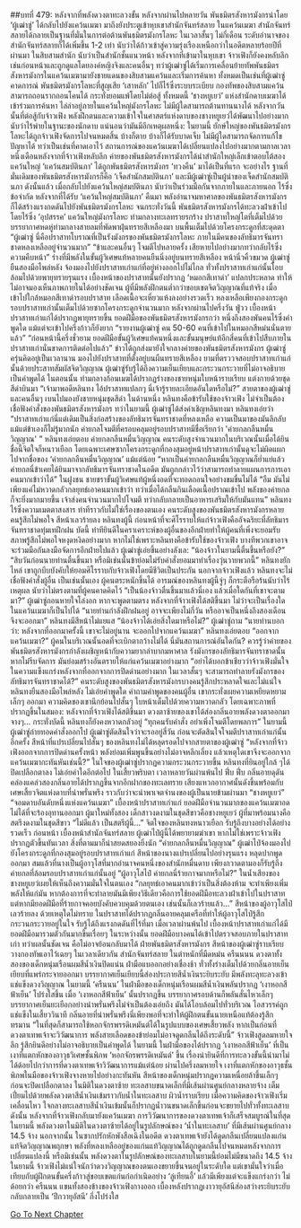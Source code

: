 ##บทที่ 479: หลังจากที่พลังดวงตาทะลวงขั้น
หลังจากผ่านไปหลายวัน
พันธมิตรสังหารมังกรนำโดย ‘ผู้เฒ่าซู่’ ได้กลับไปยังแคว้นเมฆา มาถึงยังประตูเข้าหุบเขาสำนักจันทร์สลาย
ในแคว้นเมฆา สำนักจันทร์สลายได้กลายเป็นฐานที่มั่นในการต่อต้านพันธมิตรมังกรโลหะ
ในเวลาสั้นๆ ไม่กี่เดือน ระดับอำนาจของสำนักจันทร์สลายก็ได้เพิ่มขึ้น 1-2 เท่า นับว่าได้ก้าวเข้าสู่ความรุ่งเรืองเหนือกว่าในอดีตหลายร้อยปีที่ผ่านมา ในสิบสามสำนัก นับว่าเป็นสำนักชั้นแนวหน้า
หลังจากที่เข้ามาในหุบเขา จ้าวเฟิงก็ยังคงหลับลึกเช่นก่อนหน้าและถูกดูแลโดยองค์หญิงจิงและคนอื่นๆ
ทว่าผู้เฒ่าซู่ได้เริ่มการเคลื่อนย้ายทัพพันธมิตรสังหารมังกรในแคว้นเมฆามายังชายแดนของสิบสามแคว้นและเริ่มการค้นหา
ทั้งหมดเป็นเช่นที่ผู้เฒ่าซู่คาดการณ์ พันธมิตรมังกรโลหะที่สูญเสีย ‘เสาหลัก’ ไปก็ไร้ซึ่งระบบระเบียบ กองทัพของสิบสามแคว้นสามารถถอนรากถอนโคนได้ กระทั่งยอมแพ้โดยไม่ต่อสู้
ทั้งหมดนี้
‘ชางหยูเยว่’ แห่งสำนักดาบเมฆาได้เข้าร่วมการค้นหา ไล่ล่าอยู่ภายในแคว้นใหญ่มังกรโลหะ ไม่มีผู้ใดสามารถต้านทานนางได้
หลังจากวันนั้นที่ต่อสู้กับจ้าวเฟิง พลังฝึกตนและความเข้าใจในศาสตร์แห่งดาบของชางหยูเยว่ได้พัฒนาไปอย่างมาก นับว่าไร้พ่ายในฐานะของนักดาบ
แน่นอนว่ามันมีอีกเหตุผลหนึ่ง: ในยามนี้ ยักษ์ใหญ่ของพันธมิตรมังกรโลหะได้ถูกจ้าวเฟิงจัดการไปจนหมดสิ้น บ้างก็ตาย บ้างก็ได้รับบาดเจ็บ ไม่มีผู้ใดสามารถจัดการแก้ไขปัญหาได้
ทว่าเป็นเช่นที่คาดเอาไว้
สถานการณ์ของแคว้นเมฆาได้เปลี่ยนแปลงไปอย่างมากตามกาลเวลา
หนึ่งเดือนหลังจากที่จ้าวเฟิงหลับลึก ค่ายของพันธมิตรสังหารมังกรได้นำสำนักใหญ่เล็กเข้าตอบโต้สองแคว้นใหญ่
‘แคว้นสมบัตินภา’ ได้ถูกพันธมิตรสังหารมังกร ‘ทวงคืน’ มาได้เป็นที่แรก
จะอย่างไร ฐานที่มั่นเดิมของพันธมิตรสังหารมังกรก็คือ ‘เจ็ดสำนักสมบัตินภา’ และมีผู้เฒ่าซู่เป็นผู้นำของเจ็ดสำนักสมบัตินภา
ดังนั้นแล้ว เมื่อกลับไปยังแคว้นใหญ่สมบัตินภา นับว่าเป็นร่วมมือกันจากภายในและภายนอก ไร้ซึ่งข้อจำกัด
หลังจากที่ได้รับ ‘แคว้นใหญ่สมบัตินภา’ คืนมา พลังอำนาจมหาศาลของพันธมิตรสังหารมังกรก็ได้สร้างแรงกดดันไปยังพันธมิตรมังกรโลหะ
จนกระทั่งวันนี้ พันธมิตรสังหารมังกรได้ทะลวงฝ่าเข้าไปโดยไร้ซึ่ง ‘อุปสรรค’
แคว้นใหญ่มังกรโลหะ ท่ามกลางทะเลทรายรกร้าง
ปราสาทใหญ่โตที่เต็มไปด้วยบรรยากาศหดหู่ท่ามกลางสายลมที่พัดพาฝุ่นทรายสีเหลืองมา บนพื้นเต็มไปด้วยโครงกระดูกที่สะดุดตา
“ผู้เฒ่าซู่ นี่คือปราสาทโบราณที่เป็นรังมังกรของพันธมิตรมังกรโลหะ ภายในมีคนของลัทธิมารจันทราชาดหลงเหลืออยู่จำนวนมาก”
“ข้าและคนอื่นๆ โจมตีไปหลายครั้ง เสียหายไปอย่างมากทว่ากลับไร้ซึ่งความคืบหน้า”
ร่างที่มีพลังในขั้นผู้วิเศษแท้หลายคนยืนนิ่งอยู่บนทรายสีเหลือง หน้านิ่วคิ้วขมวด
ผู้เฒ่าซู่ยืนสองมือไพล่หลัง จ้องมองไปยังปราสาทเก่าแก่ที่อยู่ห่างออกไปไม่ไกล
ทั่วทั้งปราสาทเก่าแก่นั้นโอบล้อมไปด้วยพายุทรายรุนแรง เบื้องหน้าของปราสาทนั้นยังปรากฏ ‘หมอกสีเทาดำ’ แปลกประหลาด ทำให้ไม่อาจมองเห็นภาพภายในได้อย่างชัดเจน
ผู้ที่มีพลังฝึกตนต่ำกว่าขอบเขตจิตวิญญาณที่แท้จริง เมื่อเข้าไปใกล้หมอกสีเทาดำรอบปราสาท เลือดเนื้อจะเหี่ยวแห้งลงอย่างรวดเร็ว หลงเหลือเพียงกองกระดูก
รอบปราสาทเก่านั้นเต็มไปด้วยซากโครงกระดูกจำนวนมาก
หลังจากผ่านไปครึ่งวัน
ฟู่วว
เบื้องหน้าปราสาทเก่าแก่ได้ปรากฏพายุทรายขึ้น
ยอดฝีมือของพันธมิตรสังหารมังกรกว่า หนึ่งถึงสองพันคนไร้ซึ่งคำพูดใด แม้แต่จะเข้าไปครึ่งก้าวก็ยังยาก
“รายงานผู้เฒ่าซู่ คน 50-60 คนที่เข้าไปในหมอกสีหม่นนั่นตายแล้ว”
“ก่อนหน้านี้ครึ่งชั่วยาม ยอดฝีมือขั้นผู้วิเศษแท้คนหนึ่งและขั้นมนุษย์แท้อีกสี่คนที่เข้าไปสืบภายในปราสาทเก่านั่นขาดการติดต่อไปแล้ว”
ข่าวได้ถูกส่งมายังใจกลางค่ายของพันธมิตรสังหารมังกร
ผู้เฒ่าซู่ครุ่นคิดอยู่เป็นเวลานาน มองไปยังปราสาทที่ตั้งอยู่บนผืนทรายสีเหลือง
ยามที่ตรววจสอบปราสาทเก่าแก่นั้นด้วยประสาทสัมผัสจิตวิญญาณ ผู้เฒ่าซู่รับรู้ได้ถึงความเย็นเยียบและกระวนกระวายที่ไม่อาจอธิบายเป็นคำพูดได้
ในตอนนั้น
ท่ามกลางก้อนเมฆได้ปรากฏร่างของชายหนุ่มใบหน้าราบเรียบ แต่งกายด้วยชุดสีดำบินมา
“เจ้ามาพอดีหลินทง ไอ้ปราสาทแปลกๆ นี่เจ้ารู้รายละเอียดอันใดหรือไม่?”
สายตาของผู้เฒ่าซู่และคนอื่นๆ เบนไปมองยังชายหนุ่มชุดสีดำ
ในด้านหนึ่ง หลินทงคือข้ารับใช้ของจ้าวเฟิง ไม่จำเป็นต้องเชื่อฟังคำสั่งของพันธมิตรสังหารมังกร
ทว่าในยามนี้ ผู้เฒ่าซู่ได้ส่งคำเชิญหลินทงมา
หลินทงเอ่ยว่า “ปราสาทเก่าแก่นี่แต่เดิมเป็นสิ่งก่อสร้างของลัทธิมารจันทราชาดที่หลงเหลือ ความเป็นมาของมันลึกลับ แม้แต่ข้าเองก็ไม่รู้มากนัก ค่ายกลโจมตีที่ครอบคลุมอยู่รอบปราสาทมีชื่อเรียกว่า 'ค่ายกลกลืนหมื่นวิญญาณ' ”
หลินทงเอ่ยตอบ
ค่ายกลกลืนหมื่นวิญญาณ
คนระดับสูงจำนวนมากในบริเวณนั้นเมื่อได้ยินชื่อนี้จิตใจก็หนาวเยือก
โดยเฉพาะเศษซากโครงกระดูกที่กองสุมอยู่หน้าปราสาทเก่านั้นดูจะไม่ผิดแผกไปจากชื่อของ ‘ค่ายกลกลืนหมื่นวิญญาณ’ แม้แต่น้อย
“หากเป็นค่ายกลกลืนหมื่นวิญญาณก็ย่ำแย่แล้ว ค่ายกลนี่ข้าเคยได้ยินมาจากลัทธิมารจันทราชาดในอดีต มันถูกกล่าวไว้ว่าสามารถทำลายแผนการการเอาคนมากเข้าว่าได้”
ในฝูงชน ชายชราขั้นผู้วิเศษแท้ผู้หนึ่งอดที่จะทอดถอนใจอย่างขมขื่นไม่ได้
“อืม มันไม่เพียงแค่ไม่หวาดกลัวกลยุทธ์เอาคนมากเข้าว่า ทว่าเมื่อได้กลืนกินเลือดเนื้อปราณเข้าไป พลังของค่ายกลก็จะยิ่งมากมายขึ้น เจ้าส่งคนจำนวนมากไปโจมตี ทว่ากลับกลายเป็นอาหารเสริมให้กับมันแทน”
หลินทงไร้ซึ่งความเมตตาสงสาร ท่าทีราวกับไม่ใช่เรื่องของตนเอง
คนระดับสูงของพันธมิตรสังหารมังกรหลายคนรู้สึกไม่พอใจ สีหน้าเลวร้ายลง
หลินทงผู้นี้ ก่อนหน้าที่จะศิโรราบให้แก่จ้าวเฟิงคืออัจฉริยะที่ลัทธิมารจันทราชาดทุ่มเทฝึกฝน
บัดนี้ ท่าทียินดีในคราเคราะห์ของผู้อื่นของอีกฝ่ายทำให้ผู้คนที่เพิ่งจะยอมรับสภาพรู้สึกไม่พอใจหงุดหงิดอย่างมาก
หากไม่ใช่เพราะหลินทงคือข้ารับใช้ของจ้าวเฟิง บางทีพวกเขาอาจจะร่วมมือกันลงมือจัดการอีกฝ่ายไปแล้ว
ผู้เฒ่าซู่เอ่ยขึ้นอย่างลังเล: “น้องจ้าวในยามนี้ตื่นขึ้นหรือยัง?”
“สิบวันก่อนนายท่านตื่นขึ้นมา หรือมิเช่นนั้นข้าย่อมไม่รับคำสั่งยอมมาทำเรื่องวุ่นวายพวกนี้”
หลินทงยักไหล่
เขาถูกบีบบังคับให้ยอมศิโรราบกับจ้าวเฟิงโดยมีชีวิตเป็นประกัน นอกจากจ้าวเฟิงแล้ว หลินทงจะไม่เชื่อฟังคำสั่งผู้อื่น
เป็นเช่นนั้นเอง
ผู้คนตระหนักขึ้นได้ อารมณ์ของหลินทงผู้นี้จู่ๆ ก็กระตือรือร้นนับว่าไร้เหตุผล นับว่าไม่ตรงตามที่ผู้คนคาดคิดไว้
“เป็นน้องจ้าวตื่นขึ้นมาแล้วนี่เอง แล้วเมื่อใดกันที่เขาจะตามมา?”
ผู้เฒ่าซู่ถอนหายใจโล่งอก
หากจะพูดตามตรง หลังจากที่จ้าวเฟิงได้สติขึ้นมา ไม่ว่าจะเป็นเรื่องใดในแคว้นเมฆาก็เป็นไปได้
“นายท่านกำลังฝึกฝนอยู่ อาจจะเพียงไม่กี่วัน หรืออาจเป็นหนึ่งถึงสองเดือน จึงจะออกมา”
หลินทงมีสีหน้าไม่แยแส
“น้องจ้าวได้เอ่ยสิ่งใดมาหรือไม่?”
ผู้เฒ่าซู่ถาม
“นายท่านบอกว่า: หลังจากที่ออกมาครั้งนี้ เขาจะไม่อยู่นาน จะออกไปจากแคว้นเมฆา”
หลินทงเอ่ยตอบ
“ออกจากแคว้นเมฆา?”
ผู้คนในบริเวณนั้นอดที่จะเบิกตากว้างไม่ได้
นี่มันสถานการณ์อันใดกัน?
ควรรู้ว่าค่ายของพันธมิตรสังหารมังกรกำลังเผชิญหน้ากับความยากลำบากมหาศาล
รังมังกรของลัทธิมารจันทราชาดนั้นหากไม่รีบจัดการ มันย่อมสร้างอันตรายให้แก่แคว้นเมฆาอย่างมาก
“อย่าได้บอกข้าเชียวว่าจ้าวเฟิงมั่นใจในความแข็งแกร่งหลังจากที่ออกจากการปิดด่านอย่างมาก ในเวลาสั้นๆ จะสามารถทำลายรังมังกรของลัทธิมารจันทราชาดได้?”
คนระดับสูงของพันธมิตรสังหารมังกรบางคนรู้สึกประหลาดใจและไม่แน่ใจ
หลินทงยืนสองมือไพล่หลัง ไม่เอ่ยคำพูดใด คำถามคำพูดของคนผู้อื่น เขากระทั่งเผยความเหยียดหยามเล็กๆ ออกมา
ความคิดของเขานึกย้อนไปสั้นๆ ใบหน้าเต็มไปด้วยความหวาดกลัว
โดยเฉพาะภาพที่ปรากฏขึ้นในสมอง: หลังจากที่จ้าวเฟิงได้สติขึ้นมา ดวงตาซ้ายของเขาได้ส่องกลิ่นอายพลังดวงตาออกมาจางๆ... กระทั่งบัดนี้ หลินทงก็ยังคงหวาดกลัวอยู่
“ทุกคนรับคำสั่ง อย่าเพิ่งโจมตีโดยพลการ”
ในยามนี้ ผู้เฒ่าซู่ถ่ายทอดคำสั่งออกไป
ผู้เฒ่าซู่ตัดสินใจว่าจะรออยู่สี่วัน ก่อนจะตัดสินใจโจมตีปราสาทเก่าแก่นั้นอีกครั้ง
สีหน้าที่แปรเปลี่ยนไปสั้นๆ ของหลินทงไม่ได้หลุดรอดไปจากสายตาของผู้เฒ่าซู่
“หลังจากที่จ้าวเฟิงออกจากการปิดด่านครั้งหน้า พลังย่อมเพิ่มพูนขึ้นอย่างไม่อาจหลีกเลี่ยง แล้วเหตุใดเขาจึงจะออกจากแคว้นเมฆากะทันหันเช่นนี้?”
ในใจของผู้เฒ่าซู่ปรากฏความกระวนกระวายขึ้น
หลินทงที่ยินอยู่ใกล้ ๆได้ปิดเปลือกตาลง ไม่เอ่ยคำใดอีกต่อไป
ในเสี้ยวพริบตา เวลาหลายวันผ่านพ้นไป
ฟึ่บ ฟึ่บ
กลิ่นอายดุดันคล่องแคล่วสองกลิ่นอายได้ปรากฏขึ้นจากอีกฝากของทะเลทราย
เสียงแหวกอากาศนั้นดังขึ้นพร้อมกับเศษเสี้ยวจิตแห่งดาบที่น่าพรั่นพรึง ราวกับว่าจะนำพาเจตจำนงของผู้เป็นนายข้ามผ่านมา
“ชางหยูเยว่”
“จอมดาบอันดับหนึ่งแห่งแคว้นเมฆา”
เบื้องหน้าปราสาทเก่าแก่ ยอดฝีมือจำนวนมากของแคว้นเมฆาอดไม่ได้ที่จะร้องอุทานออกมา
ผู้มาใหม่ทั้งสอง เด็กสาวงดงามในชุดสีขาวคือชางหยูเยว่
ผู้ที่มาพร้อมนางคือสตรีงดงามในชุดสีขาว
“ไม่ดีแล้ว เป็นสตรีผู้นี้...”
จิตใจของหลินทงหนาวเยือก รับรู้ถึงบางอย่างได้อย่างรวดเร็ว
ก่อนหน้า เบื้องหน้าสำนักจันทร์สลาย ผู้เฒ่าไป๋ผู้นี้ได้พยายามฆ่าเขา หากไม่ใช่เพราะจ้าวเฟิงปรากฏตัวขึ้นทันเวลา สิ่งที่ตามมาก็น่าสยดสยองยิ่งนัก
“ค่ายกลกลืนหมื่นวิญญาณ”
ผู้เฒ่าไป๋จ้องมองไปยังโครงกระดูกที่กองสุมอยู่รอบปราสาทเก่าแก่ สีหน้าของนางแปรเปลี่ยนไปอย่างรุนแรง หลุดปากพูดออกมา
สมแล้วที่นางเป็นผู้อาวุโสที่มากอำนาจคนหนึ่งของสำนักหมื่นดาบ เพียงกวาดตามองก็รับรู้ถึงค่ายกลที่ล้อมรอบปราสาทเก่าแก่นั้นอยู่
“ผู้อาวุโสไป๋ ค่ายกลนี่ร้ายกาจมากหรือไม่?”
ในน้ำเสียงของชางหยูเยว่เผยให้เห็นถึงความมั่นใจในตนเอง
“กลยุทธ์เอาคนมากเข้าว่าเป็นสิ่งต้องห้าม จะทำเพียงเพิ่มพลังให้แก่มัน หากต้องการที่จะทำลายมันมีเพียงวิธีเดียวคือการใช้ยอดฝีมือทะลวงฝ่าเข้าไปในปราสาท แต่หากมียอดฝีมือที่ร้ายกาจคอยบังคับควบคุมด้วยตนเอง เช่นนั้นก็เลวร้ายแล้ว...”
สีหน้าของผู้อาวุโสไป๋เลวร้ายลง
ด้วยเหตุใดไม่ทราบ ในปราสาทได้ปรากฏกลิ่นอายคลุมเครือที่ทำให้ผู้อาวุโสไป๋รู้สึกกระวนกระวายอยู่ในใจ รับรู้ได้ถึงแรงกดดันที่ไร้ที่มา
เมื่อเวลาผ่านพ้นไป
เบื้องหน้าปราสาทเก่าแก่ได้มียอดฝีมือมารวมตัวกันมากขึ้นเรื่อยๆ
ในระหว่างนั้น ยอดฝีมือบางคนได้เข้าไปตรวจสอบภายในปราสาทเก่า ทว่าผลนั้นชัดเจน คือไม่อาจย้อนกลับมาได้
ฝ่ายพันธมิตรสังหารมังกร สีหน้าของผู้เฒ่าซู่ราบเรียบ วางกองทัพเอาไว้เฉยๆ
ในเวลาเดียวกัน
สำนักจันทร์สลาย ในตำหนักที่มืดหม่น
ครืนนนน
ดวงตาทั้งสองของเด็กหนุ่มเรือนผมสีน้ำเงินปิดแน่น ฝ่ามือแบออกอย่างเชื่องช้า ทั่วทั้งร่างเต็มไปด้วยกลิ่นอายเย็นเยียบที่แพร่กระจายออกมา
บรรยากาศเย็นเยียบนี้ส่องประกายสีน้ำเงินระยิบระยับ มีพลังทะลุทะลวงเข้าแช่แข็งดวงวิญญาณ
ในยามนี้
‘ครืนนน’
ในฝ่ามือของเด็กหนุ่มเรือนผมสีน้ำเงินพลันปรากฏ ‘เงาหอกสีฟ้าเย็น’ โปร่งใสขึ้น
เมื่อ ‘เงาหอกสีฟ้าเย็น’ นั้นปรากฏขึ้น บรรยากาศรอบด้านก็พลันสั่นไหวเล็กๆ
บรรยากาศเย็นยะเยือกอย่างน่าพรั่นพรึงไม่จำเป็นต้องเอ่ยถึง มันได้โอบล้อมไปทั่วบริเวณ ไอสวรรค์ถูกแช่แข็งในเสี้ยววินาที
กลิ่นอายที่น่าพรั่นพรึงนี่เพียงพอที่จะทำให้ผู้ฝึกตนขั้นนายเหนือแท้ต้องรู้สึกทรมาน
“ในที่สุดก็สามารถใช้หอกจักรพรรดิเหมันต์ได้ในรูปแบบของเศษเสี้ยวพลัง หากเป็นก่อนที่ดวงตาเทพเจ้าจะวิวัฒนาการ พลังสายเลือดของข้าย่อมไม่อาจดูดกลืนได้ถึงระดับนี้”
จ้าวเฟิงสูดลมหายใจลึก รู้สึกยินดีอย่างไม่อาจอธิบายเป็นคำพูดได้
ในยามนี้
ในฝ่ามือของได้ปรากฏ ‘เงาหอกสีฟ้าเย็น’ ที่เป็นเงาที่แตกหักของอาวุธวิเศษชั้นพิภพ ‘หอกจักรพรรดิเหมันต์’ ขึ้น
เรื่องน่ายินดีที่การทะลวงขั้นนี้นำมาไม่ได้ด้อยไปกว่าการที่ดวงตาเทพเจ้าวิวัฒนาการแม้แต่น้อย
ผ่านไปครึ่งลมหายใจ
เงาที่แตกหักของอาวุธชั้นพิภพในมือของจ้าวเฟิงจางหายไปอย่างกะทันหัน
สีหน้าของเด็กหนุ่มปรากฏความเหนื่อยล้าขึ้นเล็กๆ ก่อนจะปิดเปลือกตาลง
ในมิติในดวงตาซ้าย
ทะเลสาบขนาดเล็กที่มีเส้นผ่านศูนย์กลางหลายจ้าง เต็มเปี่ยมไปด้วยพลังดวงตาสีน้ำเงินเข้มราวกับน้ำในทะเลสาบ ผิวน้ำราบเรียบ
เมื่อความคิดของจ้าวเฟิงเริ่มเคลื่อนไหว ใจกลางทะเลสาบสีน้ำเงินเข้มนั้นก็ปรากฏน้ำวนขนาดเล็กขึ้นก่อนจะขยายไปทั่วทั้งทะเลสาบ
ดังนั้น
หลังจากที่จ้าวเฟิงกลับมายังแคว้นเมฆา การวิวัฒนาการของดวงตาเทพเจ้าก็เสร็จสมบูรณ์ในที่สุด
ในยามนี้ พลังดวงตาในมิติในดวงตาซ้ายได้อยู่ในรูปลักษณ์ของ ‘น้ำในทะเลสาบ’ ที่มีเส้นผ่านศูนย์กลาง 14.5 จ้าง
นอกจากนั้น
ในซากปรักหักพังสือเฉิงในอดีต ดวงตาเทพเจ้ายังได้ดูดกลืนเปลี่ยนแปลงแก่นแท้จิตวิญญาณพฤกษา พลังที่หลงเหลืออยู่ของแก่นแท้วิญญาณได้ถูกดูดกลืนไปจนหมดหลังจากการเปลี่ยนแปลงนี้
หรือมิเช่นนั้น พลังดวงตาในรูปลักษณ์ของทะเลสาบในยามนี้ย่อมไม่มีขนาดถึง 14.5 จ้าง
ในยามนี้
จ้าวเฟิงไม่แน่ใจนักว่าดวงวิญญาณของตนเองขยายขึ้นจนอยู่ในระดับใด แต่เขามั่นใจว่าเมื่อเทียบกับผู้ฝึกตนขั้นครึ่งก้าวสู่ขอบเขตแก่นก่อกำเนิดอย่าง ‘ลู่เทียนอี้’ แล้วมีเพียงแต่จะแข็งแกร่งกว่า ไม่ด้อยกว่า
ครืนนน
แขนทั้งสองข้างของจ้าวเฟิงกางออก เบื้องหลังปรากฏเงาวายุอัสนีส่องสว่างระยิบระยับ กลับกลายเป็น ‘ปีกวายุอัสนี’ กึ่งโปร่งใส


[Go To Next Chapter]( ./39.md)
